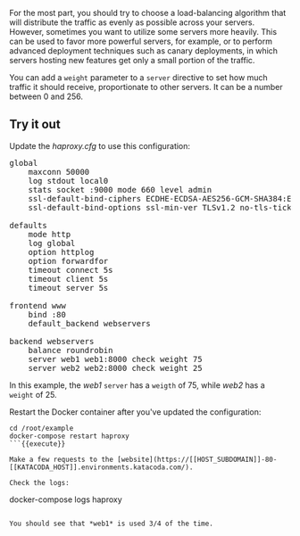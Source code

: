 For the most part, you should try to choose a load-balancing algorithm that will distribute the traffic as evenly as possible across your servers. However, sometimes you want to utilize some servers more heavily. This can be used to favor more powerful servers, for example, or to perform advanced deployment techniques such as canary deployments, in which servers hosting new features get only a small portion of the traffic. 

You can add a `weight` parameter to a `server` directive to set how much traffic it should receive, proportionate to other servers. It can be a number between 0 and 256.

## Try it out

Update the *haproxy.cfg* to use this configuration:

<pre class="file" data-filename="haproxy.cfg" data-target="replace">
global
    maxconn 50000
    log stdout local0
    stats socket :9000 mode 660 level admin
    ssl-default-bind-ciphers ECDHE-ECDSA-AES256-GCM-SHA384:ECDHE-RSA-AES256-GCM-SHA384:ECDHE-ECDSA-CHACHA20-POLY1305:ECDHE-RSA-CHACHA20-POLY1305:ECDHE-ECDSA-AES128-GCM-SHA256:ECDHE-RSA-AES128-GCM-SHA256:ECDHE-ECDSA-AES256-SHA384:ECDHE-RSA-AES256-SHA384:ECDHE-ECDSA-AES128-SHA256:ECDHE-RSA-AES128-SHA256
    ssl-default-bind-options ssl-min-ver TLSv1.2 no-tls-tickets

defaults
    mode http
    log global
    option httplog
    option forwardfor
    timeout connect 5s
    timeout client 5s
    timeout server 5s

frontend www 
    bind :80
    default_backend webservers

backend webservers
    balance roundrobin
    server web1 web1:8000 check weight 75
    server web2 web2:8000 check weight 25
</pre>

In this example, the *web1* `server` has a `weigth` of 75, while *web2* has a `weight` of 25.

Restart the Docker container after you've updated the configuration:

```
cd /root/example
docker-compose restart haproxy
```{{execute}}

Make a few requests to the [website](https://[[HOST_SUBDOMAIN]]-80-[[KATACODA_HOST]].environments.katacoda.com/).

Check the logs:

```
docker-compose logs haproxy
```{{execute}}

You should see that *web1* is used 3/4 of the time.